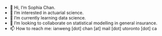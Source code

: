 - 👋 Hi, I’m Sophia Chan.
- 👀 I’m interested in actuarial science.
- 🌱 I’m currently learning data science.
- 💞️ I’m looking to collaborate on statistical modelling in general insurance.
- 📫 How to reach me: ianweng [dot] chan [at] mail [dot] utoronto [dot] ca

<!---
ianwengchan/ianwengchan is a ✨ special ✨ repository because its `README.md` (this file) appears on your GitHub profile.
You can click the Preview link to take a look at your changes.
--->
